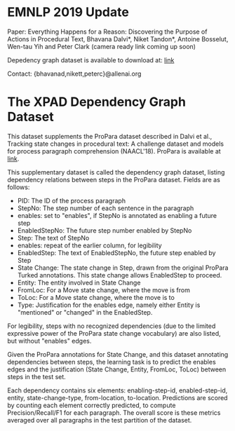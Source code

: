 # EMNLP 2019 Update

Paper: Everything Happens for a Reason: Discovering the Purpose of Actions in Procedural Text, 
       Bhavana Dalvi*, Niket Tandon*, Antoine Bosselut, Wen-tau Yih and Peter Clark
       (camera ready link coming up soon)
       
Depedency graph dataset is available to download at:
[link](https://docs.google.com/spreadsheets/d/1UOqqJGstexgtWxMiNU090ALo9Dbd2Z7i4t441_FRk44/edit?usp=sharing)

Contact: {bhavanad,nikett,peterc}@allenai.org	

The XPAD Dependency Graph Dataset	
==================================

This dataset supplements the ProPara dataset described in Dalvi et al., Tracking state changes in procedural text: A challenge dataset and models for process paragraph comprehension (NAACL'18). ProPara is available at [link](https://docs.google.com/spreadsheets/d/1x5Ct8EmQs2hVKOYX7b2nS0AOoQi4iM7H9d9isXRDwgM).


This supplementary dataset is called the dependency graph dataset, listing dependency relations between steps in the ProPara dataset. Fields are as follows:	
	
* PID:	The ID of the process paragraph
* StepNo:	The step number of each sentence in the paragraph
* enables:	set to "enables", if StepNo is annotated as enabling a future step
* EnabledStepNo:	The future step number enabled by StepNo
* Step: 	The text of StepNo
* enables:	repeat of the earlier column, for legibility
* EnabledStep:	The text of EnabledStepNo, the future step enabled by Step
* State Change:	The state change in Step, drawn from the original ProPara Turked annotations. This state change allows EnabledStep to proceed.
* Entity:	The entity involved in State Change
* FromLoc:	For a Move state change, where the move is from
* ToLoc:	For a Move state change, where the move is to
* Type: 	Justification for the enables edge, namely either Entity is "mentioned" or "changed" in the EnabledStep.
	
       
For legibility, steps with no recognized dependencies (due to the limited expressive power of the ProPara state change vocabulary) are also listed, but without "enables" edges.	
	
       
Given the ProPara annotations for State Change, and this dataset annotating dependencies between steps, the learning task is to predict the enables edges and the justification (State Change, Entity, FromLoc, ToLoc) between steps in the test set.	

Each dependency contains six elements: enabling-step-id, enabled-step-id, entity, state-change-type, from-location, to-location. Predictions are scored by counting each element correctly predicted, to compute Precision/Recall/F1 for each paragraph. The overall score is these metrics averaged over all paragraphs in the test partition of the dataset.	
